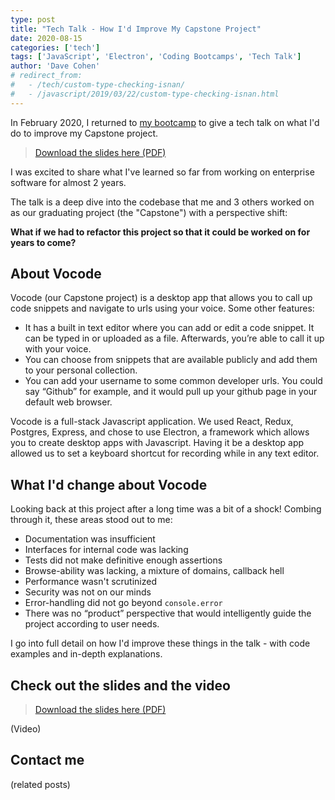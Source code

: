 ```yaml
---
type: post
title: "Tech Talk - How I'd Improve My Capstone Project"
date: 2020-08-15
categories: ['tech']
tags: ['JavaScript', 'Electron', 'Coding Bootcamps', 'Tech Talk']
author: 'Dave Cohen'
# redirect_from:
#   - /tech/custom-type-checking-isnan/
#   - /javascript/2019/03/22/custom-type-checking-isnan.html
---
```


In February 2020, I returned to [my bootcamp](https://www.fullstackacademy.com/) to give a tech talk on what I'd do to improve my Capstone project.

> [Download the slides here (PDF)](./VoCode-Presentation-FSA-200218-public.pdf)

I was excited to share what I've learned so far from working on enterprise software for almost 2 years.

The talk is a deep dive into the codebase that me and 3 others worked on as our graduating project (the "Capstone") with a perspective shift:

**What if we had to refactor this project so that it could be worked on for years to come?**

## About Vocode

Vocode (our Capstone project) is a desktop app that allows you to call up code snippets and navigate to urls using your voice. Some other features:

- It has a built in text editor where you can add or edit a code snippet. It can be typed in or uploaded as a file. Afterwards, you’re able to call it up with your voice.
- You can choose from snippets that are available publicly and add them to your personal collection.
- You can add your username to some common developer urls. You could say “Github” for example, and it would pull up your github page in your default web browser.

Vocode is a full-stack Javascript application. We used React, Redux, Postgres, Express, and chose to use Electron, a framework which allows you to create desktop apps with Javascript. Having it be a desktop app allowed us to set a keyboard shortcut for recording while in any text editor.

## What I'd change about Vocode

Looking back at this project after a long time was a bit of a shock! Combing through it, these areas stood out to me:

- Documentation was insufficient
- Interfaces for internal code was lacking
- Tests did not make definitive enough assertions
- Browse-ability was lacking, a mixture of domains, callback hell
- Performance wasn't scrutinized
- Security was not on our minds
- Error-handling did not go beyond `console.error`
- There was no “product” perspective that would intelligently guide the project according to user needs.

I go into full detail on how I'd improve these things in the talk - with code examples and in-depth explanations.

## Check out the slides and the video

> [Download the slides here (PDF)](./VoCode-Presentation-FSA-200218-public.pdf)

(Video)

## Contact me

(related posts)
